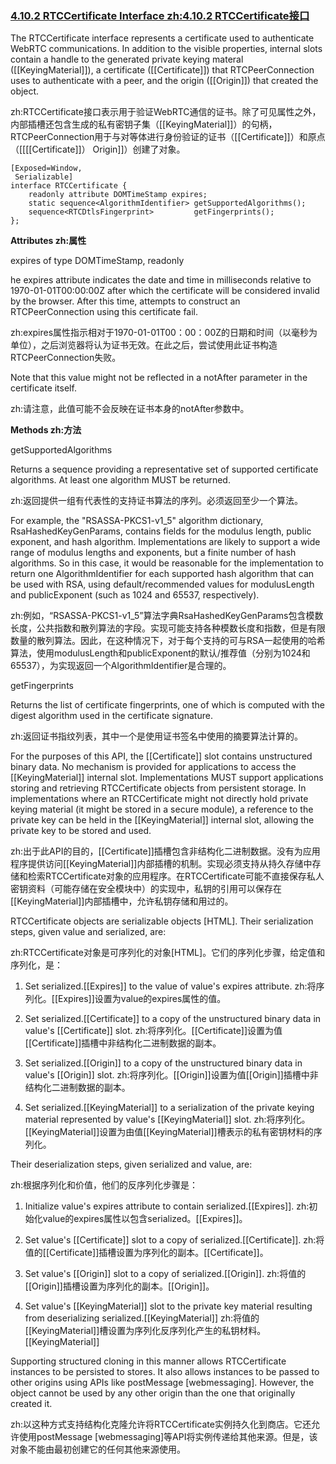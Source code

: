 ### [4.10.2 RTCCertificate Interface zh:4.10.2 RTCCertificate接口](http://w3c.github.io/webrtc-pc/#rtccertificate-interface)

The RTCCertificate interface represents a certificate used to authenticate WebRTC communications. In addition to the visible properties, internal slots contain a handle to the generated private keying materal ([[KeyingMaterial]]), a certificate ([[Certificate]]) that RTCPeerConnection uses to authenticate with a peer, and the origin ([[Origin]]) that created the object.

zh:RTCCertificate接口表示用于验证WebRTC通信的证书。除了可见属性之外，内部插槽还包含生成的私有密钥子集（[[KeyingMaterial]]）的句柄，RTCPeerConnection用于与对等体进行身份验证的证书（[[Certificate]]）和原点（[[[[Certificate]]） Origin]]）创建了对象。


```
[Exposed=Window,
 Serializable]
interface RTCCertificate {
    readonly attribute DOMTimeStamp expires;
    static sequence<AlgorithmIdentifier> getSupportedAlgorithms();
    sequence<RTCDtlsFingerprint>         getFingerprints();
};
```

**Attributes zh:属性**

expires of type DOMTimeStamp, readonly


he expires attribute indicates the date and time in milliseconds relative to 1970-01-01T00:00:00Z after which the certificate will be considered invalid by the browser. After this time, attempts to construct an RTCPeerConnection using this certificate fail.

zh:expires属性指示相对于1970-01-01T00：00：00Z的日期和时间（以毫秒为单位），之后浏览器将认为证书无效。在此之后，尝试使用此证书构造RTCPeerConnection失败。

Note that this value might not be reflected in a notAfter parameter in the certificate itself.

zh:请注意，此值可能不会反映在证书本身的notAfter参数中。

**Methods zh:方法**

getSupportedAlgorithms

Returns a sequence providing a representative set of supported certificate algorithms. At least one algorithm MUST be returned.

zh:返回提供一组有代表性的支持证书算法的序列。必须返回至少一个算法。

For example, the "RSASSA-PKCS1-v1_5" algorithm dictionary, RsaHashedKeyGenParams, contains fields for the modulus length, public exponent, and hash algorithm. Implementations are likely to support a wide range of modulus lengths and exponents, but a finite number of hash algorithms. So in this case, it would be reasonable for the implementation to return one AlgorithmIdentifier for each supported hash algorithm that can be used with RSA, using default/recommended values for modulusLength and publicExponent (such as 1024 and 65537, respectively).

zh:例如，“RSASSA-PKCS1-v1_5”算法字典RsaHashedKeyGenParams包含模数长度，公共指数和散列算法的字段。实现可能支持各种模数长度和指数，但是有限数量的散列算法。因此，在这种情况下，对于每个支持的可与RSA一起使用的哈希算法，使用modulusLength和publicExponent的默认/推荐值（分别为1024和65537），为实现返回一个AlgorithmIdentifier是合理的。

getFingerprints

Returns the list of certificate fingerprints, one of which is computed with the digest algorithm used in the certificate signature.

zh:返回证书指纹列表，其中一个是使用证书签名中使用的摘要算法计算的。

For the purposes of this API, the [[Certificate]] slot contains unstructured binary data. No mechanism is provided for applications to access the [[KeyingMaterial]] internal slot. Implementations MUST support applications storing and retrieving RTCCertificate objects from persistent storage. In implementations where an RTCCertificate might not directly hold private keying material (it might be stored in a secure module), a reference to the private key can be held in the [[KeyingMaterial]] internal slot, allowing the private key to be stored and used.

zh:出于此API的目的，[[Certificate]]插槽包含非结构化二进制数据。没有为应用程序提供访问[[KeyingMaterial]]内部插槽的机制。实现必须支持从持久存储中存储和检索RTCCertificate对象的应用程序。在RTCCertificate可能不直接保存私人密钥资料（可能存储在安全模块中）的实现中，私钥的引用可以保存在[[KeyingMaterial]]内部插槽中，允许私钥存储和用过的。

RTCCertificate objects are serializable objects [HTML]. Their serialization steps, given value and serialized, are:

zh:RTCCertificate对象是可序列化的对象[HTML]。它们的序列化步骤，给定值和序列化，是：

1. Set serialized.[[Expires]] to the value of value's expires attribute.
zh:将序列化。[[Expires]]设置为value的expires属性的值。

2. Set serialized.[[Certificate]] to a copy of the unstructured binary data in value's [[Certificate]] slot.
zh:将序列化。[[Certificate]]设置为值[[Certificate]]插槽中非结构化二进制数据的副本。

3. Set serialized.[[Origin]] to a copy of the unstructured binary data in value's [[Origin]] 
slot.
zh:将序列化。[[Origin]]设置为值[[Origin]]插槽中非结构化二进制数据的副本。

4. Set serialized.[[KeyingMaterial]] to a serialization of the private keying material represented by value's [[KeyingMaterial]] slot.
zh:将序列化。[[KeyingMaterial]]设置为由值[[KeyingMaterial]]槽表示的私有密钥材料的序列化。

Their deserialization steps, given serialized and value, are:

zh:根据序列化和价值，他们的反序列化步骤是：

1. Initialize value's expires attribute to contain serialized.[[Expires]].
zh:初始化value的expires属性以包含serialized。[[Expires]]。

2. Set value's [[Certificate]] slot to a copy of serialized.[[Certificate]].
zh:将值的[[Certificate]]插槽设置为序列化的副本。[[Certificate]]。

3. Set value's [[Origin]] slot to a copy of serialized.[[Origin]].
zh:将值的[[Origin]]插槽设置为序列化的副本。[[Origin]]。

4. Set value's [[KeyingMaterial]] slot to the private key material resulting from deserializing serialized.[[KeyingMaterial]]
zh:将值的[[KeyingMaterial]]槽设置为序列化反序列化产生的私钥材料。[[KeyingMaterial]]

Supporting structured cloning in this manner allows RTCCertificate instances to be persisted to stores. It also allows instances to be passed to other origins using APIs like postMessage [webmessaging]. However, the object cannot be used by any other origin than the one that originally created it.

zh:以这种方式支持结构化克隆允许将RTCCertificate实例持久化到商店。它还允许使用postMessage [webmessaging]等API将实例传递给其他来源。但是，该对象不能由最初创建它的任何其他来源使用。

